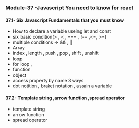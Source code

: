 ### Module-37 -Javascript You need to know for react

#### 37.1- Six Javascript Fundamentals that you must know
- How to declare a variable useing let and const
- six basic condition(> , < , === , !== ,<=, >=)
 - multiple conditions => && , ||
- Array
 - index , length , push , pop , shift , unshift 
- loop
 - for loop , 
- function
- object
 - access property by name 3 ways
  - dot notition , braket notation , assain a variable

  #### 37.2- Template string ,arrow function ,spread operator
  - template string
  - arrow function 
  - spread operator
